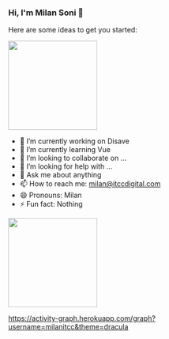 ### Hi, I'm Milan Soni 👋

Here are some ideas to get you started:

<img align="center" height="180em" src="https://github-readme-stats.vercel.app/api?username=milanitcc&show_icons=true&hide_border=true&&count_private=true&include_all_commits=true&theme=radical" />

- 🔭 I’m currently working on Disave
- 🌱 I’m currently learning Vue
- 👯 I’m looking to collaborate on ...
- 🤔 I’m looking for help with ...
- 💬 Ask me about anything
- 📫 How to reach me: milan@itccdigital.com
- 😄 Pronouns: Milan
- ⚡ Fun fact: Nothing

<img align="center" height="180em" src="https://github-readme-stats.vercel.app/api/top-langs/?username=milanitcc&theme=tokyonight" />

https://activity-graph.herokuapp.com/graph?username=milanitcc&theme=dracula
